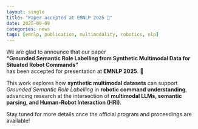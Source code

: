 ```yaml
---
layout: single
title: "Paper accepted at EMNLP 2025 🎉"
date: 2025-09-09
categories: news
tags: [emnlp, publication, multimodality, robotics, nlp]
---
```


We are glad to announce that our paper  
**“Grounded Semantic Role Labelling from Synthetic Multimodal Data for Situated Robot Commands”**  
has been accepted for presentation at **EMNLP 2025**. 🎉

This work explores how **synthetic multimodal datasets** can support *Grounded Semantic Role Labelling* in **robotic command understanding**, advancing research at the intersection of **multimodal LLMs, semantic parsing, and Human-Robot Interaction (HRI)**.

Stay tuned for more details once the official program and proceedings are available!